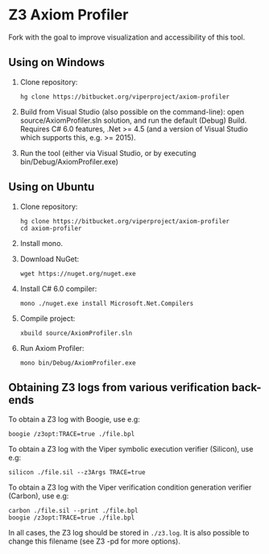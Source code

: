 # Z3 Axiom Profiler

Fork with the goal to improve visualization and accessibility of this tool.

## Using on Windows

1.  Clone repository:

        hg clone https://bitbucket.org/viperproject/axiom-profiler
        
2.  Build from Visual Studio (also possible on the command-line): open source/AxiomProfiler.sln solution, and run the default (Debug) Build. Requires C# 6.0 features, .Net >= 4.5 (and a version of Visual Studio which supports this, e.g. >= 2015).
        
3.  Run the tool (either via Visual Studio, or by executing bin/Debug/AxiomProfiler.exe)

## Using on Ubuntu

1.  Clone repository:

        hg clone https://bitbucket.org/viperproject/axiom-profiler
        cd axiom-profiler

2.  Install mono.
3.  Download NuGet:

        wget https://nuget.org/nuget.exe

4.  Install C# 6.0 compiler:

        mono ./nuget.exe install Microsoft.Net.Compilers

5.  Compile project:

        xbuild source/AxiomProfiler.sln

6.  Run Axiom Profiler:

        mono bin/Debug/AxiomProfiler.exe

## Obtaining Z3 logs from various verification back-ends

To obtain a Z3 log with Boogie, use e.g:

    boogie /z3opt:TRACE=true ./file.bpl

To obtain a Z3 log with the Viper symbolic execution verifier (Silicon), use e.g:

    silicon ./file.sil --z3Args TRACE=true

To obtain a Z3 log with the Viper verification condition generation verifier (Carbon), use e.g:

    carbon ./file.sil --print ./file.bpl
    boogie /z3opt:TRACE=true ./file.bpl

In all cases, the Z3 log should be stored in `./z3.log`. It is also possible to change this filename (see Z3 -pd for more options).
